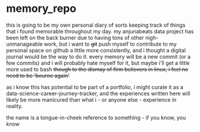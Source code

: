 # memory_repo
this is going to be my own personal diary of sorts keeping track of things that i found memorable throughout my day. my anjunabeats data project has been left on the back burner due to having tons of other nigh-unmanageable work, but i want to ~~git~~ push myself to contribute to my personal space on github a little more consistently, and i thought a digital journal would be the way to do it. every memory will be a new commit (or a few commits) and i will probably hate myself for it, but maybe i'll get a little more used to bash ~~though to the dismay of firm believers in linux, i feel no need to be 'bourne again'~~

as i know this has potential to be part of a portfolio, i might curate it as a data-science-career-journey-tracker, and the experiences written here will likely be more manicured than what i - or anyone else - experience in reality. 

the name is a tongue-in-cheek reference to something - if you know, you know
